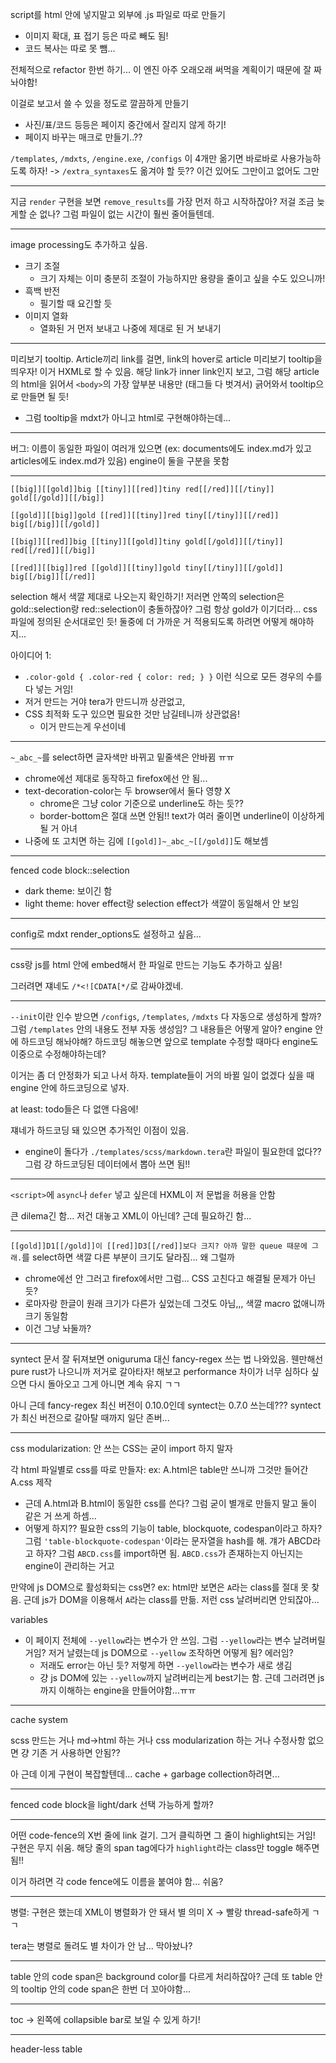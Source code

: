 script를 html 안에 넣지말고 외부에 .js 파일로 따로 만들기
- 이미지 확대, 표 접기 등은 따로 빼도 됨!
- 코드 복사는 따로 못 뺌...

전체적으로 refactor 한번 하기... 이 엔진 아주 오래오래 써먹을 계획이기 때문에 잘 짜놔야함!

이걸로 보고서 쓸 수 있을 정도로 깔끔하게 만들기
- 사진/표/코드 등등은 페이지 중간에서 잘리지 않게 하기!
- 페이지 바꾸는 매크로 만들기..??

`/templates`, `/mdxts`, `/engine.exe`, `/configs` 이 4개만 옮기면 바로바로 사용가능하도록 하자! -> `/extra_syntaxes`도 옮겨야 할 듯?? 이건 있어도 그만이고 없어도 그만

---

지금 `render` 구현을 보면 `remove_results`를 가장 먼저 하고 시작하잖아? 저걸 조금 늦게할 순 없나? 그럼 파일이 없는 시간이 훨씬 줄어들텐데.

---

image processing도 추가하고 싶음.

- 크기 조절
  - 크기 자체는 이미 충분히 조절이 가능하지만 용량을 줄이고 싶을 수도 있으니까!
- 흑백 반전
  - 필기할 때 요긴할 듯
- 이미지 열화
  - 열화된 거 먼저 보내고 나중에 제대로 된 거 보내기

---

미리보기 tooltip. Article끼리 link를 걸면, link의 hover로 article 미리보기 tooltip을 띄우자! 이거 HXML로 할 수 있음. 해당 link가 inner link인지 보고, 그럼 해당 article의 html을 읽어서 `<body>`의 가장 앞부분 내용만 (태그들 다 벗겨서) 긁어와서 tooltip으로 만들면 될 듯!
- 그럼 tooltip을 mdxt가 아니고 html로 구현해야하는데...

---

버그: 이름이 동일한 파일이 여러개 있으면 (ex: documents에도 index.md가 있고 articles에도 index.md가 있음) engine이 둘을 구분을 못함

---

```
[[big]][[gold]]big [[tiny]][[red]]tiny red[[/red]][[/tiny]] gold[[/gold]][[/big]]

[[gold]][[big]]gold [[red]][[tiny]]red tiny[[/tiny]][[/red]] big[[/big]][[/gold]]

[[big]][[red]]big [[tiny]][[gold]]tiny gold[[/gold]][[/tiny]] red[[/red]][[/big]]

[[red]][[big]]red [[gold]][[tiny]]gold tiny[[/tiny]][[/gold]] big[[/big]][[/red]]
```

selection 해서 색깔 제대로 나오는지 확인하기! 저러면 안쪽의 selection은 gold::selection랑 red::selection이 충돌하잖아? 그럼 항상 gold가 이기더라... css 파일에 정의된 순서대로인 듯! 둘중에 더 가까운 거 적용되도록 하려면 어떻게 해야하지...

아이디어 1:
- `.color-gold { .color-red { color: red; } }` 이런 식으로 모든 경우의 수를 다 넣는 거임!
- 저거 만드는 거야 tera가 만드니까 상관없고,
- CSS 최적화 도구 있으면 필요한 것만 남길테니까 상관없음!
  - 이거 만드는게 우선이네

---

`~_abc_~`를 select하면 글자색만 바뀌고 밑줄색은 안바뀜 ㅠㅠ
- chrome에선 제대로 동작하고 firefox에선 안 됨...
- text-decoration-color는 두 browser에서 둘다 영향 X
  - chrome은 그냥 color 기준으로 underline도 하는 듯??
  - border-bottom은 절대 쓰면 안됨!! text가 여러 줄이면 underline이 이상하게 될 거 아녀
- 나중에 또 고치면 하는 김에 `[[gold]]~_abc_~[[/gold]]`도 해보셈

---

fenced code block::selection

- dark theme: 보이긴 함
- light theme: hover effect랑 selection effect가 색깔이 동일해서 안 보임

---

config로 mdxt render_options도 설정하고 싶음...

---

css랑 js를 html 안에 embed해서 한 파일로 만드는 기능도 추가하고 싶음!

그러려면 쟤네도 `/*<![CDATA[*/`로 감싸야겠네.

---

`--init`이란 인수 받으면 `/configs`, `/templates`, `/mdxts` 다 자동으로 생성하게 할까? 그럼 `/templates` 안의 내용도 전부 자동 생성임? 그 내용들은 어떻게 알아? engine 안에 하드코딩 해놔야해? 하드코딩 해놓으면 앞으로 template 수정할 때마다 engine도 이중으로 수정해야하는데?

이거는 좀 더 안정화가 되고 나서 하자. template들이 거의 바뀔 일이 없겠다 싶을 때 engine 안에 하드코딩으로 넣자.

at least: todo들은 다 없앤 다음에!

쟤네가 하드코딩 돼 있으면 추가적인 이점이 있음.
- engine이 돌다가 `./templates/scss/markdown.tera`란 파일이 필요한데 없다?? 그럼 걍 하드코딩된 데이터에서 뽑아 쓰면 됨!!

---

`<script>`에 `async`나 `defer` 넣고 싶은데 HXML이 저 문법을 허용을 안함

큰 dilema긴 함... 저건 대놓고 XML이 아닌데? 근데 필요하긴 함...

---

`[[gold]]D1[[/gold]]이 [[red]]D3[[/red]]보다 크지? 아까 말한 queue 때문에 그래.`를 select하면 색깔 다른 부분이 크기도 달라짐... 왜 그럴까
- chrome에선 안 그러고 firefox에서만 그럼... CSS 고친다고 해결될 문제가 아닌 듯?
- 로마자랑 한글이 원래 크기가 다른가 싶었는데 그것도 아님,,, 색깔 macro 없애니까 크기 동일함
- 이건 그냥 놔둘까?

---

syntect 문서 잘 뒤져보면 oniguruma 대신 fancy-regex 쓰는 법 나와있음. 웬만해선 pure rust가 나으니까 저거로 갈아타자! 해보고 performance 차이가 너무 심하다 싶으면 다시 돌아오고 그게 아니면 계속 유지 ㄱㄱ

아니 근데 fancy-regex 최신 버전이 0.10.0인데 syntect는 0.7.0 쓰는데??? syntect가 최신 버전으로 갈아탈 때까지 일단 존버...

---

css modularization: 안 쓰는 CSS는 굳이 import 하지 말자

각 html 파일별로 css를 따로 만들자: ex: A.html은 table만 쓰니까 그것만 들어간 A.css 제작
- 근데 A.html과 B.html이 동일한 css를 쓴다? 그럼 굳이 별개로 만들지 말고 둘이 같은 거 쓰게 하셈...
- 어떻게 하지?? 필요한 css의 기능이 table, blockquote, codespan이라고 하자? 그럼 `'table-blockquote-codespan'`이라는 문자열을 hash를 해. 걔가 ABCD라고 하자? 그럼 `ABCD.css`를 import하면 됨. `ABCD.css`가 존재하는지 아닌지는 engine이 관리하는 거고

만약에 js DOM으로 활성화되는 css면? ex: html만 보면은 `A`라는 class를 절대 못 찾음. 근데 js가 DOM을 이용해서 `A`라는 class를 만듦. 저런 css 날려버리면 안되잖아...

variables
- 이 페이지 전체에 `--yellow`라는 변수가 안 쓰임. 그럼 `--yellow`라는 변수 날려버릴 거임? 저거 날렸는데 js DOM으로 `--yellow` 조작하면 어떻게 됨? 에러임?
  - 저래도 error는 아닌 듯? 저렇게 하면 `--yellow`라는 변수가 새로 생김
  - 걍 js DOM에 있는 `--yellow`까지 날려버리는게 best기는 함. 근데 그러려면 js까지 이해하는 engine을 만들어야함...ㅠㅠ

---

cache system

scss 만드는 거나 md->html 하는 거나 css modularization 하는 거나 수정사항 없으면 걍 기존 거 사용하면 안됨??

아 근데 이게 구현이 복잡할텐데... cache + garbage collection하려면...

---

fenced code block을 light/dark 선택 가능하게 할까?

---

어떤 code-fence의 X번 줄에 link 걸기. 그거 클릭하면 그 줄이 highlight되는 거임! 구현은 무지 쉬움. 해당 줄의 span tag에다가 `highlight`라는 class만 toggle 해주면 됨!!

이거 하려면 각 code fence에도 이름을 붙여야 함... 쉬움?

---

병렬: 구현은 했는데 XML이 병렬화가 안 돼서 별 의미 X -> 빨랑 thread-safe하게 ㄱㄱ

tera는 병렬로 돌려도 별 차이가 안 남... 막아놨나?

---

table 안의 code span은 background color를 다르게 처리하잖아? 근데 또 table 안의 tooltip 안의 code span은 한번 더 꼬아야함...

---

toc -> 왼쪽에 collapsible bar로 보일 수 있게 하기!

---

header-less table